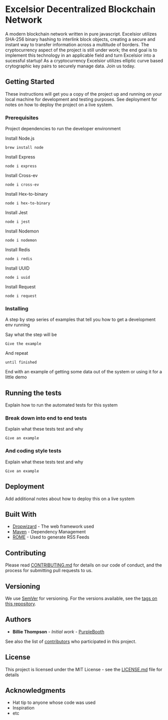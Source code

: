 # Excelsior Decentralized Blockchain Network

A modern blockchain network written in pure javascript. Excelsior utilizes SHA-256 binary hashing to interlink block objects, creating a secure and instant way to transfer information across a multitude of borders. The cryptocurrency aspect of the project is still under work; the end goal is to implement this technology in an applicable field and turn Excelsior into a sucessful startup! As a cryptocurrency Excelsior utilizes elliptic curve based crytographic key pairs to securely manage data. Join us today.

## Getting Started

These instructions will get you a copy of the project up and running on your local machine for development and testing purposes. See deployment for notes on how to deploy the project on a live system.

### Prerequisites

Project dependencies to run the developer environment


Install Node.js
```
brew install node
```

Install Express
```
node i express
```

Install Cross-ev
```
node i cross-ev
```

Install Hex-to-binary
```
node i hex-to-binary
```

Install Jest
```
node i jest
```

Install Nodemon
```
node i nodemon
```

Install Redis
```
node i redis
```

Install UUID
```
node i uuid
```

Install Request
```
node i request
```

### Installing

A step by step series of examples that tell you how to get a development env running

Say what the step will be

```
Give the example
```

And repeat

```
until finished
```

End with an example of getting some data out of the system or using it for a little demo

## Running the tests

Explain how to run the automated tests for this system

### Break down into end to end tests

Explain what these tests test and why

```
Give an example
```

### And coding style tests

Explain what these tests test and why

```
Give an example
```

## Deployment

Add additional notes about how to deploy this on a live system

## Built With

* [Dropwizard](http://www.dropwizard.io/1.0.2/docs/) - The web framework used
* [Maven](https://maven.apache.org/) - Dependency Management
* [ROME](https://rometools.github.io/rome/) - Used to generate RSS Feeds

## Contributing

Please read [CONTRIBUTING.md](https://gist.github.com/PurpleBooth/b24679402957c63ec426) for details on our code of conduct, and the process for submitting pull requests to us.

## Versioning

We use [SemVer](http://semver.org/) for versioning. For the versions available, see the [tags on this repository](https://github.com/your/project/tags). 

## Authors

* **Billie Thompson** - *Initial work* - [PurpleBooth](https://github.com/PurpleBooth)

See also the list of [contributors](https://github.com/your/project/contributors) who participated in this project.

## License

This project is licensed under the MIT License - see the [LICENSE.md](LICENSE.md) file for details

## Acknowledgments

* Hat tip to anyone whose code was used
* Inspiration
* etc
